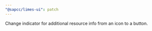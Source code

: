 ```yaml
---
"@sapcc/limes-ui": patch
---
```


Change indicator for additional resource info from an icon to a button.
